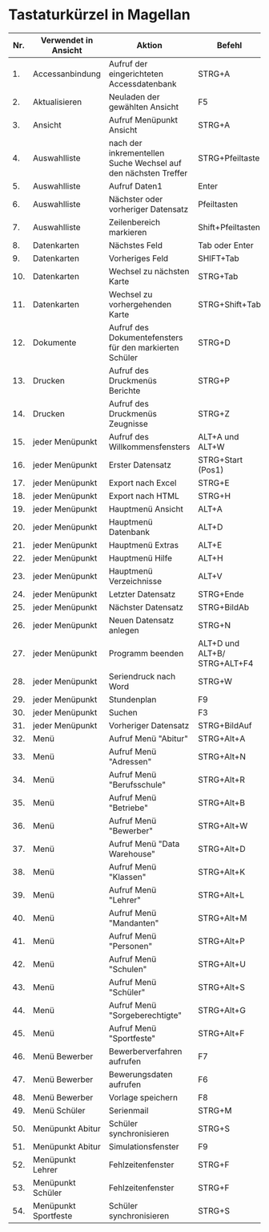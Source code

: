 
# Tastaturkürzel in Magellan

| Nr. | Verwendet in Ansicht | Aktion                                   | Befehl                       |
|-----|----------------------|------------------------------------------|------------------------------|
| 1.  | Accessanbindung      | Aufruf der eingerichteten Accessdatenbank | STRG+A                       |
| 2.  | Aktualisieren        | Neuladen der gewählten Ansicht           | F5                           |
| 3.  | Ansicht              | Aufruf Menüpunkt Ansicht                 | STRG+A                       |
| 4.  | Auswahlliste         | nach der inkrementellen Suche Wechsel auf den nächsten Treffer | STRG+Pfeiltaste              |
| 5.  | Auswahlliste         | Aufruf Daten1                            | Enter                        |
| 6.  | Auswahlliste         | Nächster oder vorheriger Datensatz       | Pfeiltasten                  |
| 7.  | Auswahlliste         | Zeilenbereich markieren                  | Shift+Pfeiltasten            |
| 8.  | Datenkarten          | Nächstes Feld                            | Tab oder Enter               |
| 9.  | Datenkarten          | Vorheriges Feld                          | SHIFT+Tab                    |
| 10. | Datenkarten          | Wechsel zu nächsten Karte                | STRG+Tab                     |
| 11. | Datenkarten          | Wechsel zu vorhergehenden Karte          | STRG+Shift+Tab               |
| 12. | Dokumente            | Aufruf des Dokumentefensters für den markierten Schüler | STRG+D                       |
| 13. | Drucken              | Aufruf des Druckmenüs Berichte           | STRG+P                       |
| 14. | Drucken              | Aufruf des Druckmenüs Zeugnisse          | STRG+Z                       |
| 15. | jeder Menüpunkt      | Aufruf des Willkommensfensters           | ALT+A und ALT+W              |
| 16. | jeder Menüpunkt      | Erster Datensatz                         | STRG+Start (Pos1)            |
| 17. | jeder Menüpunkt      | Export nach Excel                        | STRG+E                       |
| 18. | jeder Menüpunkt      | Export nach HTML                         | STRG+H                       |
| 19. | jeder Menüpunkt      | Hauptmenü Ansicht                        | ALT+A                        |
| 20. | jeder Menüpunkt      | Hauptmenü Datenbank                      | ALT+D                        |
| 21. | jeder Menüpunkt      | Hauptmenü Extras                         | ALT+E                        |
| 22. | jeder Menüpunkt      | Hauptmenü Hilfe                          | ALT+H                        |
| 23. | jeder Menüpunkt      | Hauptmenü Verzeichnisse                  | ALT+V                        |
| 24. | jeder Menüpunkt      | Letzter Datensatz                        | STRG+Ende                    |
| 25. | jeder Menüpunkt      | Nächster Datensatz                       | STRG+BildAb                  |
| 26. | jeder Menüpunkt      | Neuen Datensatz anlegen                  | STRG+N                       |
| 27. | jeder Menüpunkt      | Programm beenden                         | ALT+D und ALT+B/ STRG+ALT+F4 |
| 28. | jeder Menüpunkt      | Seriendruck nach Word                    | STRG+W                       |
| 29. | jeder Menüpunkt      | Stundenplan                              | F9                           |
| 30. | jeder Menüpunkt      | Suchen                                   | F3                           |
| 31. | jeder Menüpunkt      | Vorheriger Datensatz                     | STRG+BildAuf                 |
| 32. | Menü                 | Aufruf Menü "Abitur"                     | STRG+Alt+A                   |
| 33. | Menü                 | Aufruf Menü "Adressen"                   | STRG+Alt+N                   |
| 34. | Menü                 | Aufruf Menü "Berufsschule"               | STRG+Alt+R                   |
| 35. | Menü                 | Aufruf Menü "Betriebe"                   | STRG+Alt+B                   |
| 36. | Menü                 | Aufruf Menü "Bewerber"                   | STRG+Alt+W                   |
| 37. | Menü                 | Aufruf Menü "Data Warehouse"             | STRG+Alt+D                   |
| 38. | Menü                 | Aufruf Menü "Klassen"                    | STRG+Alt+K                   |
| 39. | Menü                 | Aufruf Menü "Lehrer"                     | STRG+Alt+L                   |
| 40. | Menü                 | Aufruf Menü "Mandanten"                  | STRG+Alt+M                   |
| 41. | Menü                 | Aufruf Menü "Personen"                   | STRG+Alt+P                   |
| 42. | Menü                 | Aufruf Menü "Schulen"                    | STRG+Alt+U                   |
| 43. | Menü                 | Aufruf Menü "Schüler"                    | STRG+Alt+S                   |
| 44. | Menü                 | Aufruf Menü "Sorgeberechtigte"           | STRG+Alt+G                   |
| 45. | Menü                 | Aufruf Menü "Sportfeste"                 | STRG+Alt+F                   |
| 46. | Menü Bewerber        | Bewerberverfahren aufrufen               | F7                           |
| 47. | Menü Bewerber        | Bewerungsdaten aufrufen                  | F6                           |
| 48. | Menü Bewerber        | Vorlage speichern                        | F8                           |
| 49. | Menü Schüler         | Serienmail                               | STRG+M                       |
| 50. | Menüpunkt Abitur     | Schüler synchronisieren                  | STRG+S                       |
| 51. | Menüpunkt Abitur     | Simulationsfenster                       | F9                           |
| 52. | Menüpunkt Lehrer     | Fehlzeitenfenster                        | STRG+F                       |
| 53. | Menüpunkt Schüler    | Fehlzeitenfenster                        | STRG+F                       |
| 54. | Menüpunkt Sportfeste | Schüler synchronisieren                  | STRG+S                       |


